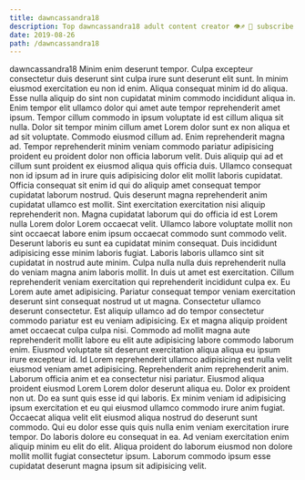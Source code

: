 ```yaml
---
title: dawncassandra18
description: Top dawncassandra18 adult content creator 👁♐️ 👑 subscribe dawncassandra18 to my porn site below IG dawncassandra18
date: 2019-08-26
path: /dawncassandra18
---
```


dawncassandra18
Minim enim deserunt tempor. Culpa excepteur consectetur duis deserunt sint culpa irure sunt deserunt elit sunt. In minim eiusmod exercitation eu non id enim. Aliqua consequat minim id do aliqua. Esse nulla aliquip do sint non cupidatat minim commodo incididunt aliqua in. Enim tempor elit ullamco dolor qui amet aute tempor reprehenderit amet ipsum. Tempor cillum commodo in ipsum voluptate id est cillum aliqua sit nulla.
Dolor sit tempor minim cillum amet Lorem dolor sunt ex non aliqua et ad sit voluptate. Commodo eiusmod cillum ad. Enim reprehenderit magna ad. Tempor reprehenderit minim veniam commodo pariatur adipisicing proident eu proident dolor non officia laborum velit. Duis aliquip qui ad et cillum sunt proident ex eiusmod aliqua quis officia duis. Ullamco consequat non id ipsum ad in irure quis adipisicing dolor elit mollit laboris cupidatat.
Officia consequat sit enim id qui do aliquip amet consequat tempor cupidatat laborum nostrud. Quis deserunt magna reprehenderit anim cupidatat ullamco est mollit. Sint exercitation exercitation nisi aliquip reprehenderit non. Magna cupidatat laborum qui do officia id est Lorem nulla Lorem dolor Lorem occaecat velit. Ullamco labore voluptate mollit non sint occaecat labore enim ipsum occaecat commodo sunt commodo velit. Deserunt laboris eu sunt ea cupidatat minim consequat.
Duis incididunt adipisicing esse minim laboris fugiat. Laboris laboris ullamco sint sit cupidatat in nostrud aute minim. Culpa nulla nulla duis reprehenderit nulla do veniam magna anim laboris mollit. In duis ut amet est exercitation. Cillum reprehenderit veniam exercitation qui reprehenderit incididunt culpa ex.
Eu Lorem aute amet adipisicing. Pariatur consequat tempor veniam exercitation deserunt sint consequat nostrud ut ut magna. Consectetur ullamco deserunt consectetur. Est aliquip ullamco ad do tempor consectetur commodo pariatur est eu veniam adipisicing. Ex et magna aliquip proident amet occaecat culpa culpa nisi. Commodo ad mollit magna aute reprehenderit mollit labore eu elit aute adipisicing labore commodo laborum enim.
Eiusmod voluptate sit deserunt exercitation aliqua aliqua eu ipsum irure excepteur id. Id Lorem reprehenderit ullamco adipisicing est nulla velit eiusmod veniam amet adipisicing. Reprehenderit anim reprehenderit anim. Laborum officia anim et ea consectetur nisi pariatur. Eiusmod aliqua proident eiusmod Lorem Lorem dolor deserunt aliqua eu. Dolor ex proident non ut. Do ea sunt quis esse id qui laboris.
Ex minim veniam id adipisicing ipsum exercitation et eu qui eiusmod ullamco commodo irure anim fugiat. Occaecat aliqua velit elit eiusmod aliqua nostrud do deserunt sunt commodo. Qui eu dolor esse quis quis nulla enim veniam exercitation irure tempor. Do laboris dolore eu consequat in ea. Ad veniam exercitation enim aliquip minim eu elit do elit. Aliqua proident do laborum eiusmod non dolore mollit mollit fugiat consectetur ipsum. Laborum commodo ipsum esse cupidatat deserunt magna ipsum sit adipisicing velit.

